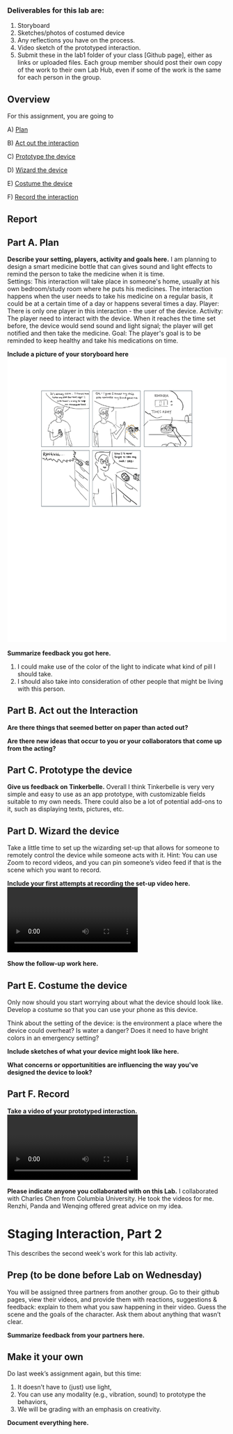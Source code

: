 ### Deliverables for this lab are: 
1. Storyboard
1. Sketches/photos of costumed device
1. Any reflections you have on the process.
1. Video sketch of the prototyped interaction.
1. Submit these in the lab1 folder of your class [Github page], either as links or uploaded files. Each group member should post their own copy of the work to their own Lab Hub, even if some of the work is the same for each person in the group.


## Overview
For this assignment, you are going to 

A) [Plan](#part-a-plan) 

B) [Act out the interaction](#part-b-act-out-the-interaction) 

C) [Prototype the device](#part-c-prototype-the-device)

D) [Wizard the device](#part-d-wizard-the-device) 

E) [Costume the device](#part-e-costume-the-device)

F) [Record the interaction](#part-f-record)

## Report
## Part A. Plan 

**Describe your setting, players, activity and goals here.**
I am planning to design a smart medicine bottle that can gives sound and light effects to remind the person to take the medicine when it is time.  
Settings: This interaction will take place in someone's home, usually at his own bedroom/study room where he puts his medicines. The interaction happens when the user needs to take his medicine on a regular basis, it could be at a certain time of a day or happens several times a day. 
Player: There is only one player in this interaction - the user of the device. 
Activity: The player need to interact with the device. When it reaches the time set before, the device would send sound and light signal; the player will get notified and then take the medicine. 
Goal: The player's goal is to be reminded to keep healthy and take his medications on time. 

**Include a picture of your storyboard here**
![storyboard](storyboard.jpg)

**Summarize feedback you got here.**
1. I could make use of the color of the light to indicate what kind of pill I should take.
2. I should also take into consideration of other people that might be living with this person. 

## Part B. Act out the Interaction

**Are there things that seemed better on paper than acted out?**

**Are there new ideas that occur to you or your collaborators that come up from the acting?**


## Part C. Prototype the device

**Give us feedback on Tinkerbelle.**
Overall I think Tinkerbelle is very very simple and easy to use as an app prototype, with customizable fields suitable to my own needs. There could also be a lot of potential add-ons to it, such as displaying texts, pictures, etc. 
## Part D. Wizard the device
Take a little time to set up the wizarding set-up that allows for someone to remotely control the device while someone acts with it. Hint: You can use Zoom to record videos, and you can pin someone’s video feed if that is the scene which you want to record. 

**Include your first attempts at recording the set-up video here.**
![first-attempt](first_attempt.mov)

**Show the follow-up work here.**

## Part E. Costume the device

Only now should you start worrying about what the device should look like. Develop a costume so that you can use your phone as this device.

Think about the setting of the device: is the environment a place where the device could overheat? Is water a danger? Does it need to have bright colors in an emergency setting?

**Include sketches of what your device might look like here.**

**What concerns or opportunitities are influencing the way you've designed the device to look?**

## Part F. Record

**Take a video of your prototyped interaction.**
![final-attempt](lab1_final.mov)

**Please indicate anyone you collaborated with on this Lab.**
I collaborated with Charles Chen from Columbia University. He took the videos for me. 
Renzhi, Panda and Wenqing offered great advice on my idea. 

# Staging Interaction, Part 2 

This describes the second week's work for this lab activity.


## Prep (to be done before Lab on Wednesday)

You will be assigned three partners from another group. Go to their github pages, view their videos, and provide them with reactions, suggestions & feedback: explain to them what you saw happening in their video. Guess the scene and the goals of the character. Ask them about anything that wasn’t clear. 

**Summarize feedback from your partners here.**

## Make it your own

Do last week’s assignment again, but this time: 
1) It doesn’t have to (just) use light, 
2) You can use any modality (e.g., vibration, sound) to prototype the behaviors, 
3) We will be grading with an emphasis on creativity. 

**Document everything here.**
